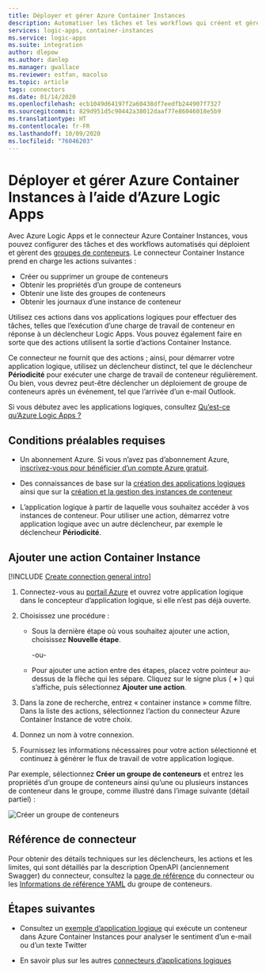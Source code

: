 ```yaml
---
title: Déployer et gérer Azure Container Instances
description: Automatiser les tâches et les workflows qui créent et gèrent les déploiements de conteneurs dans Azure Container Instances à l’aide d’Azure Logic Apps
services: logic-apps, container-instances
ms.service: logic-apps
ms.suite: integration
author: dlepow
ms.author: danlep
ms.manager: gwallace
ms.reviewer: estfan, macolso
ms.topic: article
tags: connectors
ms.date: 01/14/2020
ms.openlocfilehash: ecb1049d64197f2a60438df7eedfb244907f7327
ms.sourcegitcommit: 829d951d5c90442a38012daaf77e86046018e5b9
ms.translationtype: HT
ms.contentlocale: fr-FR
ms.lasthandoff: 10/09/2020
ms.locfileid: "76046203"
---
```

# <a name="deploy-and-manage-azure-container-instances-by-using-azure-logic-apps"></a>Déployer et gérer Azure Container Instances à l’aide d’Azure Logic Apps

Avec Azure Logic Apps et le connecteur Azure Container Instances, vous pouvez configurer des tâches et des workflows automatisés qui déploient et gèrent des [groupes de conteneurs](../container-instances/container-instances-container-groups.md). Le connecteur Container Instance prend en charge les actions suivantes :

* Créer ou supprimer un groupe de conteneurs
* Obtenir les propriétés d’un groupe de conteneurs
* Obtenir une liste des groupes de conteneurs
* Obtenir les journaux d’une instance de conteneur

Utilisez ces actions dans vos applications logiques pour effectuer des tâches, telles que l’exécution d’une charge de travail de conteneur en réponse à un déclencheur Logic Apps. Vous pouvez également faire en sorte que des actions utilisent la sortie d’actions Container Instance. 

Ce connecteur ne fournit que des actions ; ainsi, pour démarrer votre application logique, utilisez un déclencheur distinct, tel que le déclencheur **Périodicité** pour exécuter une charge de travail de conteneur régulièrement. Ou bien, vous devrez peut-être déclencher un déploiement de groupe de conteneurs après un événement, tel que l’arrivée d’un e-mail Outlook. 

Si vous débutez avec les applications logiques, consultez [Qu’est-ce qu’Azure Logic Apps ?](../logic-apps/logic-apps-overview.md)

## <a name="prerequisites"></a>Conditions préalables requises

* Un abonnement Azure. Si vous n’avez pas d’abonnement Azure, [inscrivez-vous pour bénéficier d’un compte Azure gratuit](https://azure.microsoft.com/free/). 

* Des connaissances de base sur la [création des applications logiques](../logic-apps/quickstart-create-first-logic-app-workflow.md) ainsi que sur la [création et la gestion des instances de conteneur](../container-instances/container-instances-quickstart.md)

* L’application logique à partir de laquelle vous souhaitez accéder à vos instances de conteneur. Pour utiliser une action, démarrez votre application logique avec un autre déclencheur, par exemple le déclencheur **Périodicité**.

## <a name="add-a-container-instance-action"></a>Ajouter une action Container Instance

[!INCLUDE [Create connection general intro](../../includes/connectors-create-connection-general-intro.md)]

1. Connectez-vous au [portail Azure](https://portal.azure.com) et ouvrez votre application logique dans le concepteur d’application logique, si elle n’est pas déjà ouverte.

1. Choisissez une procédure : 

   * Sous la dernière étape où vous souhaitez ajouter une action, choisissez **Nouvelle étape**. 

     -ou-

   * Pour ajouter une action entre des étapes, placez votre pointeur au-dessus de la flèche qui les sépare. 
   Cliquez sur le signe plus ( **+** ) qui s’affiche, puis sélectionnez **Ajouter une action**.

1. Dans la zone de recherche, entrez « container instance » comme filtre. Dans la liste des actions, sélectionnez l’action du connecteur Azure Container Instance de votre choix.

1. Donnez un nom à votre connexion. 

1. Fournissez les informations nécessaires pour votre action sélectionné et continuez à générer le flux de travail de votre application logique.

  Par exemple, sélectionnez **Créer un groupe de conteneurs** et entrez les propriétés d’un groupe de conteneurs ainsi qu’une ou plusieurs instances de conteneur dans le groupe, comme illustré dans l’image suivante (détail partiel) :

  ![Créer un groupe de conteneurs](./media/connectors-create-api-container-instances/logic-apps-aci-connector.png)

## <a name="connector-reference"></a>Référence de connecteur

Pour obtenir des détails techniques sur les déclencheurs, les actions et les limites, qui sont détaillés par la description OpenAPI (anciennement Swagger) du connecteur, consultez la [page de référence](/connectors/aci/) du connecteur ou les [Informations de référence YAML](../container-instances/container-instances-reference-yaml.md) du groupe de conteneurs.

## <a name="next-steps"></a>Étapes suivantes

* Consultez un [exemple d’application logique](https://github.com/Azure-Samples/aci-logicapps-integration) qui exécute un conteneur dans Azure Container Instances pour analyser le sentiment d’un e-mail ou d’un texte Twitter

* En savoir plus sur les autres [connecteurs d’applications logiques](../connectors/apis-list.md)